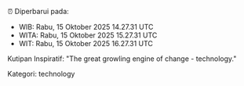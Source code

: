 ⏰ Diperbarui pada:
- WIB: Rabu, 15 Oktober 2025 14.27.31 UTC
- WITA: Rabu, 15 Oktober 2025 15.27.31 UTC
- WIT: Rabu, 15 Oktober 2025 16.27.31 UTC

Kutipan Inspiratif:
"The great growling engine of change - technology."


Kategori: technology

